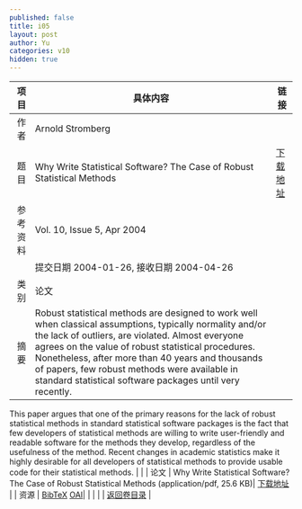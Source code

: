 ```yaml
---
published: false
title: i05
layout: post
author: Yu
categories: v10
hidden: true
---
```


| 项目 | 具体内容 | 链接 |
|---:|---|---|
| 作者 | Arnold Stromberg| |
| 题目 |Why Write Statistical Software? The Case of Robust Statistical Methods | [下载地址](http://www.jstatsoft.org/v10/i05/paper) |
| 参考资料 |Vol. 10, Issue 5, Apr 2004 | |
| | 提交日期 2004-01-26, 接收日期 2004-04-26| | 
| 类别 | 论文| |
| 摘要 | Robust statistical methods are designed to work well when classical assumptions, typically normality and/or the lack of outliers, are violated. Almost everyone agrees on the value of robust statistical procedures. Nonetheless, after more than 40 years and thousands of papers, few robust methods were available in standard statistical software packages until very recently. | |
 This paper argues that one of the primary reasons for the lack of robust statistical methods in standard statistical software packages is the fact that few developers of statistical methods are willing to write user-friendly and readable software for the methods they develop, regardless of the usefulness of the method. Recent changes in academic statistics make it highly desirable for all developers of statistical methods to provide usable code for their statistical methods.
| |
| 论文 | Why Write Statistical Software? The Case of Robust Statistical Methods  (application/pdf, 25.6 KB)| [下载地址](http://www.jstatsoft.org/v10/i05/paper) |
| 资源 | [BibTeX](http://www.jstatsoft.org/v10/i05/bibtex) [OAI](http://www.jstatsoft.org/oai?verb=GetRecord&identifier=oai.jstatsoft/v10/i05&prefix=oai_dc)| |
| |  | [返回卷目录]({{site.baseurl}}/volume/v10.html) |